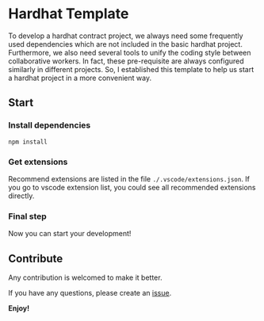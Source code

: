 # Hardhat Template

To develop a hardhat contract project, we always need some frequently used dependencies which are not included in the basic hardhat project. Furthermore, we also need several tools to unify the coding style between collaborative workers. In fact, these pre-requisite are always configured similarly in different projects. So, I established this template to help us start a hardhat project in a more convenient way.

## Start

### Install dependencies

```shell
npm install
```

### Get extensions

Recommend extensions are listed in the file `./.vscode/extensions.json`. If you go to vscode extension list, you could see all recommended extensions directly.

### Final step

Now you can start your development!

## Contribute

Any contribution is welcomed to make it better.

If you have any questions, please create an [issue](https://github.com/SpaceStation09/hardhat-template/issues).

**Enjoy!**

